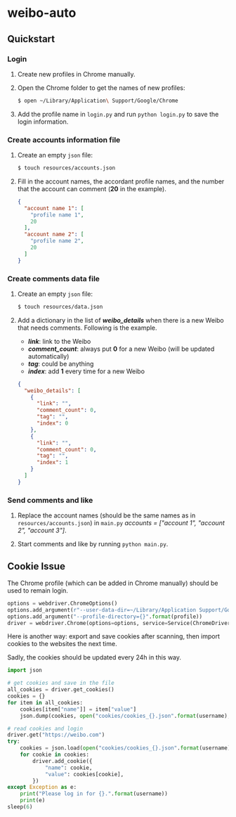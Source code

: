 # weibo-auto

## Quickstart

### Login

1. Create new profiles in Chrome manually.

2. Open the Chrome folder to get the names of new profiles:
    ```zsh
    $ open ~/Library/Application\ Support/Google/Chrome
    ```

3. Add the profile name in `login.py` and run ```python login.py``` to save the login information.

### Create accounts information file

1. Create an empty `json` file:
   ```zsh
   $ touch resources/accounts.json
   ```

2. Fill in the account names, the accordant profile names, 
   and the number that the account can comment (**20** in the example).
   ```json
   {
     "account name 1": [
       "profile name 1",
       20
     ],
     "account name 2": [
       "profile name 2",
       20
     ]
   }
   ```

### Create comments data file

1. Create an empty `json` file:
   ```zsh
   $ touch resources/data.json
   ```

2. Add a dictionary in the list of ***weibo_details*** when there is a new Weibo that needs comments.
   Following is the example.
    - ***link***: link to the Weibo
    - ***comment_count***: always put **0** for a new Weibo (will be updated automatically)
    - ***tag***: could be anything
    - ***index***: add **1** every time for a new Weibo

   ```json
   {
     "weibo_details": [
       {
         "link": "",
         "comment_count": 0,
         "tag": "",
         "index": 0
       },
       {
         "link": "",
         "comment_count": 0,
         "tag": "",
         "index": 1
       }
     ]
   }
   ```

### Send comments and like

1. Replace the account names (should be the same names as in `resources/accounts.json`)
   in `main.py` *accounts = ["account 1", "account 2", "account 3"]*.

2. Start comments and like by running ```python main.py```.

## Cookie Issue

The Chrome profile (which can be added in Chrome manually) should be used to remain login.

```python
options = webdriver.ChromeOptions()
options.add_argument(r"--user-data-dir=~/Library/Application Support/Google/Chrome")
options.add_argument("--profile-directory={}".format(profile))
driver = webdriver.Chrome(options=options, service=Service(ChromeDriverManager().install()))
```

Here is another way: export and save cookies after scanning, then import cookies to the websites the next time.

Sadly, the cookies should be updated every 24h in this way.

```python
import json

# get cookies and save in the file
all_cookies = driver.get_cookies()
cookies = {}
for item in all_cookies:
    cookies[item["name"]] = item["value"]
    json.dump(cookies, open("cookies/cookies_{}.json".format(username), "w"))

# read cookies and login
driver.get("https://weibo.com")
try:
    cookies = json.load(open("cookies/cookies_{}.json".format(username), "r"))
    for cookie in cookies:
        driver.add_cookie({
            "name": cookie,
            "value": cookies[cookie],
        })
except Exception as e:
    print("Please log in for {}.".format(username))
    print(e)
sleep(6)
```